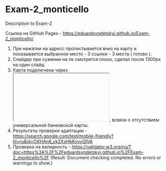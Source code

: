 # Exam-2_monticello

Description to Exam-2

Сcылка на GitHub Pages - https://eduardsyndetskyi.github.io/Exam-2_monticello/

1. При нажатии на адресс пролистывается вниз на карту и показывается выбранное место - 3 ссылки - 3 места ( готово ).
2. Слайдер при сужении на пк смотрится плохо, сделал после 1300px на один слайд.
3. Карта подключена через <iframe></iframe>, всвязи с отсутствием универсальной банковской карты.
4. Результаты проверки адаптации - https://search.google.com/test/mobile-friendly?hl=ru&id=OXHAn6_vk2XxHbKvvvQlVA
5. Проверка на валидность - https://validator.w3.org/nu/?doc=https%3A%2F%2Feduardsyndetskyi.github.io%2FExam-2_monticello%2F 
   (Result :Document checking completed. No errors or warnings to show.)
